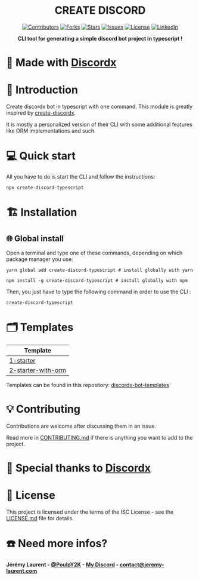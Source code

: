 <div>
    <h1 align="center">
        CREATE DISCORD
    </h1>
  <p align="center">
        <a href="https://github.com/PoulpY2K/discordx-prisma-ts/graphs/contributors"
          ><img
            src="https://img.shields.io/github/contributors/PoulpY2K/discordx-prisma-ts"
            alt="Contributors"
        /></a>
        <a href="https://github.com/PoulpY2K/discordx-prisma-ts/network/members"
          ><img
            src="https://img.shields.io/github/forks/PoulpY2K/discordx-prisma-ts"
            alt="Forks"
        /></a>
        <a href="https://github.com/PoulpY2K/discordx-prisma-ts/stargazers"
          ><img
            src="https://img.shields.io/github/stars/PoulpY2K/discordx-prisma-ts"
            alt="Stars"
        /></a>
        <a href="https://github.com/PoulpY2K/discordx-prisma-ts/issues"
          ><img
            src="https://img.shields.io/github/issues/PoulpY2K/discordx-prisma-ts"
            alt="Issues"
        /></a>
        <a href="https://github.com/PoulpY2K/discordx-prisma-ts/blob/main/LICENSE.txt"
          ><img
            src="https://img.shields.io/github/license/PoulpY2K/discordx-prisma-ts"
            alt="License"
        /></a>
       <a href="https://www.linkedin.com/in/j%C3%A9r%C3%A9my-laurent-0986981b8/"
          ><img
            src="https://img.shields.io/badge/-LinkedIn-black?logo=linkedin&colorB=555"
            alt="LinkedIn"
        /></a>
  </p>
  <p align="center">
    <b> CLI tool for generating a simple discord bot project in typescript !</b>
  </p>
</div>

# 🔨 Made with [Discordx](https://github.com/discordx-ts/discordx/)

# 📖 Introduction

Create discordx bot in typescript with one command. This module is greatly inspired by [create-discordx](https://github.com/discordx-ts/discordx/tree/main/packages/create-discordx#readme).

It is mostly a personalized version of their CLI with some additional features like ORM implementations and such.

# 💻 Quick start

All you have to do is start the CLI and follow the instructions:

```SH
npx create-discord-typescript
```

# 🏗 Installation

## 🌐 Global install

Open a terminal and type one of these commands, depending on which package manager you use:

```SH
yarn global add create-discord-typescript # install globally with yarn
```

```SH
npm install -g create-discord-typescript # install globally with npm
```

Then, you just have to type the following command in order to use the CLI :

```SH
create-discord-typescript
```

# 🗂 Templates

| Template                                                                                              |
|-------------------------------------------------------------------------------------------------------|
| [1-starter](https://github.com/PoulpY2K/discordx-bot-templates/tree/main/1-starter)                   |
| [2-starter-with-orm](https://github.com/PoulpY2K/discordx-bot-templates/tree/main/2-starter-with-orm) |

Templates can be found in this repository: [discordx-bot-templates](https://github.com/PoulpY2K/discordx-bot-templates)

# 💡 Contributing

Contributions are welcome after discussing them in an issue.

Read more in [CONTRIBUTING.md](./CONTRIBUTING.md) if there is anything you want to add to the project.

# 💖 Special thanks to [Discordx](https://github.com/discordx-ts/discordx/)

# 📄 License

This project is licensed under the terms of the ISC License - see the [LICENSE.md](./LICENSE.md) file for details.

# ☎️ Need more infos?

#### Jérémy Laurent - [@PoulpY2K](https://twitter.com/PoulpY2K) - [My Discord](https://discordapp.com/users/153168748461686785) - contact@jeremy-laurent.com
